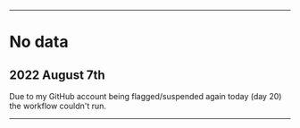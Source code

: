 
***

# No data

## 2022 August 7th

Due to my GitHub account being flagged/suspended again today (day 20) the workflow couldn't run.

***
